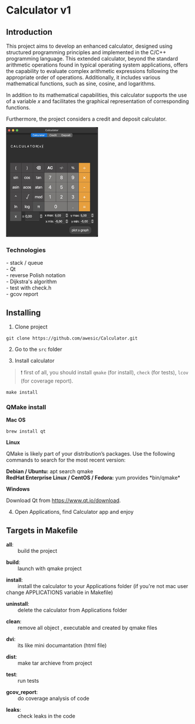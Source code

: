# Calculator v1

## Introduction

This project aims to develop an enhanced calculator, designed using structured programming principles and implemented in the C/C++ programming language. This extended calculator, beyond the standard arithmetic operations found in typical operating system applications, offers the capability to evaluate complex arithmetic expressions following the appropriate order of operations. Additionally, it includes various mathematical functions, such as sine, cosine, and logarithms.

In addition to its mathematical capabilities, this calculator supports the use of a variable _x_ and facilitates the graphical representation of corresponding functions.

Furthermore, the project considers a credit and deposit calculator.

<img src="src/calculator.jpg" width="250">

### Technologies

\- stack / queue \
\- Qt \
\- reverse Polish notation \
\- Dijkstra's algorithm \
\- test with check.h \
\- gcov report

## Installing

1. Clone project

```
git clone https://github.com/awesic/Calculator.git
```

2. Go to the `src` folder

3. Install calculator

> ❗️ first of all, you should install `qmake` (for install), `check` (for tests), `lcov` (for coverage report).

```
make install
```

### QMake install

**Mac OS**

```
brew install qt
```

**Linux**

QMake is likely part of your distribution’s packages. Use the following commands to search for the most recent version:

**Debian / Ubuntu:** apt search qmake \
**RedHat Enterprise Linux / CentOS / Fedora:** yum provides \*bin/qmake\*

**Windows**

Download Qt from https://www.qt.io/download.

4. Open Applications, find Calculator app and enjoy

## Targets in Makefile

**all**: \
&nbsp; &nbsp; &nbsp; &nbsp; build the project

**build**: \
&nbsp; &nbsp; &nbsp; &nbsp; launch with qmake project

**install**: \
&nbsp; &nbsp; &nbsp; &nbsp; install the calculator to your Applications folder (if you're not mac user change APPLICATIONS variable in Makefile)

**uninstall**: \
&nbsp; &nbsp; &nbsp; &nbsp; delete the calculator from Applications folder

**clean**: \
&nbsp; &nbsp; &nbsp; &nbsp; remove all object , executable and created by qmake files

**dvi**: \
&nbsp; &nbsp; &nbsp; &nbsp; its like mini documantation (html file)

**dist**: \
&nbsp; &nbsp; &nbsp; &nbsp; make tar archieve from project

**test**: \
&nbsp; &nbsp; &nbsp; &nbsp; run tests

**gcov_report**: \
&nbsp; &nbsp; &nbsp; &nbsp; do coverage analysis of code

**leaks**: \
 &nbsp; &nbsp; &nbsp; &nbsp; check leaks in the code
